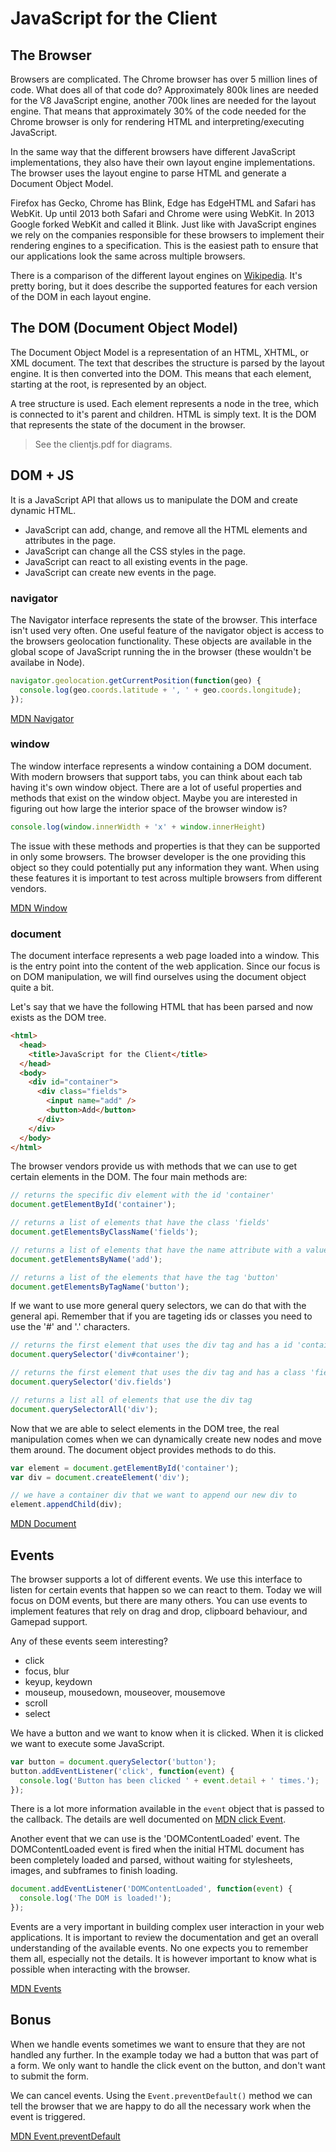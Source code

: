 # JavaScript for the Client

## The Browser

Browsers are complicated. The Chrome browser has over 5 million lines of code. What does all of that code do? Approximately 800k lines are needed for the V8 JavaScript engine, another 700k lines are needed for the layout engine. That means that approximately 30% of the code needed for the Chrome browser is only for rendering HTML and interpreting/executing JavaScript.

In the same way that the different browsers have different JavaScript implementations, they also have their own layout engine implementations. The browser uses the layout engine to parse HTML and generate a Document Object Model.

Firefox has Gecko, Chrome has Blink, Edge has EdgeHTML and Safari has WebKit. Up until 2013 both Safari and Chrome were using WebKit. In 2013 Google forked WebKit and called it Blink. Just like with JavaScript engines we rely on the companies responsible for these browsers to implement their rendering engines to a specification. This is the easiest path to ensure that our applications look the same across multiple browsers.

There is a comparison of the different layout engines on [Wikipedia](https://en.wikipedia.org/wiki/Comparison_of_layout_engines_(Document_Object_Model)). It's pretty boring, but it does describe the supported features for each version of the DOM in each layout engine.

## The DOM (Document Object Model)

The Document Object Model is a representation of an HTML, XHTML, or XML document. The text that describes the structure is parsed by the layout engine. It is then converted into the DOM. This means that each element, starting at the root, is represented by an object.

A tree structure is used. Each element represents a node in the tree, which is connected to it's parent and children. HTML is simply text. It is the DOM that represents the state of the document in the browser.

> See the clientjs.pdf for diagrams.

## DOM + JS

It is a JavaScript API that allows us to manipulate the DOM and create dynamic HTML.

* JavaScript can add, change, and remove all the HTML elements and attributes in the page.
* JavaScript can change all the CSS styles in the page.
* JavaScript can react to all existing events in the page.
* JavaScript can create new events in the page.

### navigator

The Navigator interface represents the state of the browser. This interface isn't used very often. One useful feature of the navigator object is access to the browsers geolocation functionality. These objects are available in the global scope of JavaScript running the in the browser (these wouldn't be availabe in Node).

```javascript
navigator.geolocation.getCurrentPosition(function(geo) {
  console.log(geo.coords.latitude + ', ' + geo.coords.longitude);
});
```

[MDN Navigator](https://developer.mozilla.org/en-US/docs/Web/API/Navigator)

### window

The window interface represents a window containing a DOM document. With modern browsers that support tabs, you can think about each tab having it's own window object. There are a lot of useful properties and methods that exist on the window object. Maybe you are interested in figuring out how large the interior space of the browser window is?

```javascript
console.log(window.innerWidth + 'x' + window.innerHeight)
```

The issue with these methods and properties is that they can be supported in only some browsers. The browser developer is the one providing this object so they could potentially put any information they want. When using these features it is important to test across multiple browsers from different vendors.

[MDN Window](https://developer.mozilla.org/en-US/docs/Web/API/Window)

### document

The document interface represents a web page loaded into a window. This is the entry point into the content of the web application. Since our focus is on DOM manipulation, we will find ourselves using the document object quite a bit.

Let's say that we have the following HTML that has been parsed and now exists as the DOM tree.

```html
<html>
  <head>
    <title>JavaScript for the Client</title>
  </head>
  <body>
    <div id="container">
      <div class="fields">
        <input name="add" />
        <button>Add</button>
      </div>
    </div>
  </body>
</html>
```

The browser vendors provide us with methods that we can use to get certain elements in the DOM. The four main methods are:

```javascript
// returns the specific div element with the id 'container'
document.getElementById('container');

// returns a list of elements that have the class 'fields'
document.getElementsByClassName('fields');

// returns a list of elements that have the name attribute with a value of 'add'
document.getElementsByName('add');

// returns a list of the elements that have the tag 'button'
document.getElementsByTagName('button');
```

If we want to use more general query selectors, we can do that with the general api. Remember that if you are tageting ids or classes you need to use the '#' and '.' characters.

```javascript
// returns the first element that uses the div tag and has a id 'container'
document.querySelector('div#container');

// returns the first element that uses the div tag and has a class 'fields'
document.querySelector('div.fields')

// returns a list all of elements that use the div tag
document.querySelectorAll('div');
```

Now that we are able to select elements in the DOM tree, the real manipulation comes when we can dynamically create new nodes and move them around. The document object provides methods to do this.

```javascript
var element = document.getElementById('container');
var div = document.createElement('div');

// we have a container div that we want to append our new div to
element.appendChild(div);
```

[MDN Document](https://developer.mozilla.org/en-US/docs/Web/API/Document)


## Events

The browser supports a lot of different events. We use this interface to listen for certain events that happen so we can react to them. Today we will focus on DOM events, but there are many others. You can use events to implement features that rely on drag and drop, clipboard behaviour, and Gamepad support.

Any of these events seem interesting?

* click
* focus, blur
* keyup, keydown
* mouseup, mousedown, mouseover, mousemove
* scroll
* select

We have a button and we want to know when it is clicked. When it is clicked we want to execute some JavaScript.

```javascript
var button = document.querySelector('button');
button.addEventListener('click', function(event) {
  console.log('Button has been clicked ' + event.detail + ' times.');
});
```

There is a lot more information available in the `event` object that is passed to the callback. The details are well documented on [MDN click Event](https://developer.mozilla.org/en-US/docs/Web/Events/click).

Another event that we can use is the 'DOMContentLoaded' event. The DOMContentLoaded event is fired when the initial HTML document has been completely loaded and parsed, without waiting for stylesheets, images, and subframes to finish loading.

```javascript
document.addEventListener('DOMContentLoaded', function(event) {
  console.log('The DOM is loaded!');
});
```

Events are a very important in building complex user interaction in your web applications. It is important to review the documentation and get an overall understanding of the available events. No one expects you to remember them all, especially not the details. It is however important to know what is possible when interacting with the browser.

[MDN Events](https://developer.mozilla.org/en-US/docs/Web/Events)

## Bonus

When we handle events sometimes we want to ensure that they are not handled any further. In the example today we had a button that was part of a form. We only want to handle the click event on the button, and don't want to submit the form.

We can cancel events. Using the `Event.preventDefault()` method we can tell the browser that we are happy to do all the necessary work when the event is triggered.

[MDN Event.preventDefault](https://developer.mozilla.org/en-US/docs/Web/API/Event/preventDefault)
